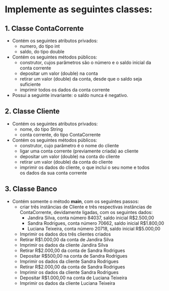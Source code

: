 # Implemente	as	seguintes	classes:
## 1. Classe	**ContaCorrente**
* Contém	os	seguintes	atributos	privados:
    * numero,	do	tipo	int
    * saldo,	do	tipo	double
* Contém	os	seguintes	métodos	públicos:
    * construtor, cujos	parâmetros	são	o	número	e	o	saldo	inicial	da	
    conta	corrente
    * depositar um	valor	(double)	na	conta
    * retirar um	valor	(double)	da	conta,	desde	que	o	saldo seja	
    suficiente
    * imprimir todos	os	dados	da	conta	corrente
* Possui	a	seguinte invariante: o	saldo	nunca	é	negativo.

## 2. Classe	**Cliente**
* Contém	os	seguintes	atributos privados:
    * nome,	do	tipo	String
    * conta	corrente,	do	tipo	ContaCorrente
* Contém	os	seguintes	métodos públicos:
    * construtor,	cujo	parâmetro	é o	nome	do	cliente
    * ligar uma	conta	corrente	(previamente	criada)	ao	cliente
    * depositar um	valor	(double)	na	conta do	cliente
    * retirar um	valor	(double)	da	conta do	cliente
    * imprimir os	dados	do	cliente,	o	que	inclui	o	seu	nome e	todos	
    os	dados	da sua conta	corrente

## 3. Classe	**Banco**
* Contém	somente	o	método	**main**,	com	os	seguintes	passos:
    * criar três instâncias	de	Cliente e	três respectivas instâncias	de	
ContaCorrente,	devidamente	ligadas, com	os	seguintes	dados:
        * Jandira	Silva,	conta número 84037,	saldo	inicial	
        R$2.500,00
        * Sandra	Rodrigues, conta	número	70662,	saldo	inicial	
        R$1.800,00
        * Luciana	Teixeira,	conta	número	20718,	saldo	inicial	
        R$5.000,00
    * Imprimir	os	dados	dos	três	clientes	criados
    * Retirar	R$1.000,00	da	conta	de	Jandira	Silva
    * Imprimir	os	dados	da	cliente	Jandira	Silva
    * Retirar	R$2.000,00	da	conta	de	Sandra	Rodrigues
    * Depositar	R$500,00	na	conta	de	Sandra	Rodrigues
    * Imprimir	os	dados	da	cliente	Sandra	Rodrigues
    * Retirar	R$2.000,00	da	conta	de	Sandra	Rodrigues
    * Imprimir	os	dados	da	cliente	Sandra	Rodrigues
    * Depositar	R$1.000,00	na	conta	de	Luciana	Teixeira
    * Imprimir	os	dados	da	cliente Luciana	Teixeira